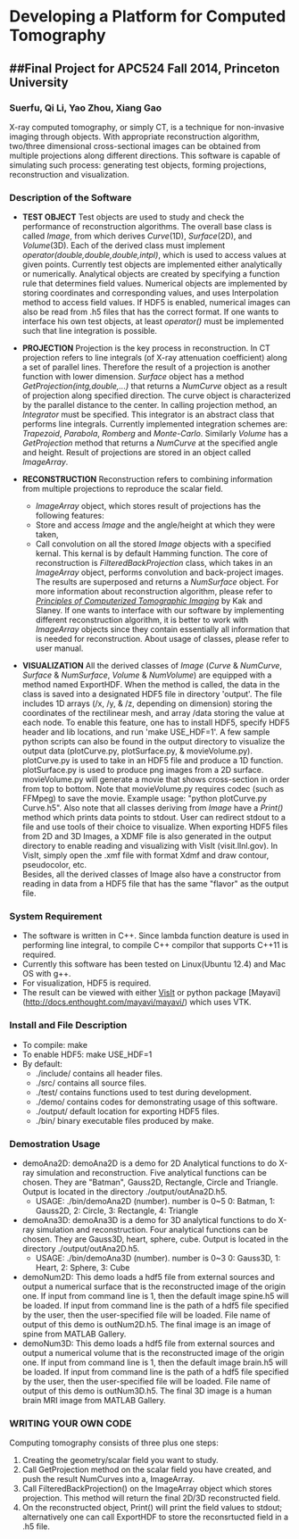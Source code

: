 # Developing a Platform for Computed Tomography

##Final Project for APC524 Fall 2014, Princeton University
---------------------------------------------------
### Suerfu, Qi Li, Yao Zhou, Xiang Gao

X-ray computed tomography, or simply CT, is a technique for non-invasive imaging through objects. With appropriate reconstruction algorithm, two/three dimensional cross-sectional images can be obtained from multiple projections along different directions.
This software is capable of simulating such process: generating test objects, forming projections, reconstruction and visualization.

### Description of the Software

- **TEST OBJECT**
Test objects are used to study and check the performance of reconstruction algorithms. The overall base class is called *Image*, from which derives *Curve*(1D), *Surface*(2D), and *Volume*(3D). Each of the derived class must implement *operator(double,double,double,intpl)*, which is used to access values at given points.
Currently test objects are implemented either analytically or numerically. Analytical objects are created by specifying a function rule that determines field values.
Numerical objects are implemented by storing coordinates and corresponding values, and uses Interpolation method to access field values.
If HDF5 is enabled, numerical images can also be read from .h5 files that has the correct format.
If one wants to interface his own test objects, at least *operator()* must be implemented such that line integration is possible.

- **PROJECTION**
Projection is the key process in reconstruction. In CT projection refers to line integrals (of X-ray attenuation coefficient) along a set of parallel lines. Therefore the result of a projection is another function with lower dimension.
*Surface* object has a method *GetProjection(intg,double,...)* that returns a *NumCurve* object as a result of projection along specified direction. The curve object is characterized by the parallel distance to the center.
In calling projection method, an *Integrator* must be specified. This integrator is an abstract class that performs line integrals. Currently implemented integration schemes are: *Trapezoid*, *Parabola*, *Romberg* and *Monte-Carlo*.
Similarly *Volume* has a *GetProjection* method that returns a *NumCurve* at the specified angle and height.
Result of projections are stored in an object called *ImageArray*.

- **RECONSTRUCTION**
Reconstruction refers to combining information from multiple projections to reproduce the scalar field.
  * *ImageArray* object, which stores result of projections has the following features:
  * Store and access *Image* and the angle/height at which they were taken,
  * Call convolution on all the stored *Image* objects with a specified kernal. This kernal is by default Hamming function.
The core of reconstruction is *FilteredBackProjection* class, which takes in an *ImageArray* object, performs convolution and back-project images. The results are superposed and returns a *NumSurface* object.
For more information about reconstruction algorithm, please refer to [*Principles of Computerized Tomographic Imaging*](www.slaney.org/pct/) by Kak and Slaney.
If one wants to interface with our software by implementing different reconstruction algorithm, it is better to work with *ImageArray* objects since they contain essentially all information that is needed for reconstruction.
About usage of classes, please refer to user manual.

- **VISUALIZATION**
All the derived classes of *Image* (*Curve* & *NumCurve*, *Surface* & *NumSurface*, *Volume* & *NumVolume*) are equipped with a method named ExportHDF.
When the method is called, the data in the class is saved into a designated HDF5 file in directory 'output'.
The file includes 1D arrays (/x, /y, & /z, depending on dimension) storing the coordinates of the rectilinear mesh, and array /data storing the value at each node.
To enable this feature, one has to install HDF5, specify HDF5 header and lib locations, and run 'make USE_HDF=1'.
A few sample python scripts can also be found in the output directory to visualize the output data (plotCurve.py, plotSurface.py, & movieVolume.py).
plotCurve.py is used to take in an HDF5 file and produce a 1D function.
plotSurface.py is used to produce png images from a 2D surface.
movieVolume.py will generate a movie that shows cross-section in order from top to bottom. Note that movieVolume.py requires codec (such as FFMpeg) to save the movie.
Example usage: "python plotCurve.py Curve.h5".
Also note that all classes deriving from *Image* have a *Print()* method which prints data points to stdout. User can redirect stdout to a file and use tools of their choice to visualize.
When exporting HDF5 files from 2D and 3D Images, a XDMF file is also generated in the output directory to enable reading and visualizing with VisIt (visit.llnl.gov). In VisIt, simply open the .xmf file with format Xdmf and draw contour, pseudocolor, etc.  
Besides, all the derived classes of Image also have a constructor from reading in data from a HDF5 file that has the same "flavor" as the output file.

### System Requirement

* The software is written in C++. Since lambda function deature is used in performing line integral, to compile C++ compilor that supports C++11 is required.
* Currently this software has been tested on Linux(Ubuntu 12.4) and Mac OS with g++.
* For visualization, HDF5 is required.
* The result can be viewed with either [VisIt](https://wci.llnl.gov/simulation/computer-codes/visit/) or python package [Mayavi] (http://docs.enthought.com/mayavi/mayavi/) which uses VTK. 

### Install and File Description

* To compile:        make
* To enable HDF5:    make USE_HDF=1
* By default:
    - ./include/ contains all header files.
    - ./src/     contains all source files.
    - ./test/    contains functions used to test during development.
    - ./demo/    contains codes for demonstrating usage of this software.
    - ./output/  default location for exporting HDF5 files.
    - ./bin/     binary executable files produced by make.

### Demostration Usage

* demoAna2D: demoAna2D is a demo for 2D Analytical functions to do X-ray simulation and reconstruction. Five analytical functions can be chosen. They are "Batman", Gauss2D, Rectangle, Circle and Triangle. Output is located in the directory ./output/outAna2D.h5.
   * USAGE: ./bin/demoAna2D (number).  number is 0~5 0: Batman, 1: Gauss2D, 2: Circle, 3: Rectangle, 4: Triangle
* demoAna3D: demoAna3D is a demo for 3D analytical functions to do X-ray simulation and reconstruction. Four analytical functions can be chosen. They are Gauss3D, heart, sphere, cube. Output is located in the directory ./output/outAna2D.h5.
   * USAGE: ./bin/demoAna3D (number). number is 0~3 0: Gauss3D, 1: Heart, 2: Sphere, 3: Cube
* demoNum2D: This demo loads a hdf5 file from external sources and output a numerical surface that is the reconstructed image of the origin one. If input from command line is 1, then the default image spine.h5 will be loaded. If input from command line is the path of a hdf5 file specified by the user, then the user-specified file will be loaded. File name of output of this demo is outNum2D.h5. The final image is an image of spine from MATLAB Gallery.
* demoNum3D: This demo loads a hdf5 file from external sources and output a numerical volume that is the reconstructed image of the origin one. If input from command line is 1, then the default image brain.h5 will be loaded. If input from command line is the path of a hdf5 file specified by the user, then the user-specified file will be loaded. File name of output of this demo is outNum3D.h5. The final 3D image is a human brain MRI image from MATLAB Gallery.

### WRITING YOUR OWN CODE

Computing tomography consists of three plus one steps:
1. Creating the geometry/scalar field you want to study.
2. Call GetProjection method on the scalar field you have created, and push the result NumCurves into a, ImageArray.
3. Call FilteredBackProjection() on the ImageArray object which stores projection. This method will return the final 2D/3D reconstructed field.
4. On the reconstructed object, Print() will print the field values to stdout; alternatively one can call ExportHDF to store the reconsrtucted field in a .h5 file.
